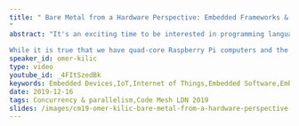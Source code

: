 ```yaml
---
title: " Bare Metal from a Hardware Perspective: Embedded Frameworks & Build Systems
"
abstract: "It's an exciting time to be interested in programming languages as the abundance of computing power, even in the smallest devices around us, makes almost every language a viable choice for implementation. Almost. 
 
While it is true that we have quad-core Raspberry Pi computers and the term "bare metal" gets thrown around a lot, the reality of chips and architectures used in commercial embedded devices often create friction between the hardware and software world."
speaker_id: omer-kilic
type: video
youtube_id: _4FItSzedBk
keywords: Embedded Devices,IoT,Internet of Things,Embedded Software,Embedded Frameworks,Omer Kilic,Code Mesh LDN
date: 2019-12-16
tags: Concurrency & parallelism,Code Mesh LDN 2019
slides: /images/cm19-omer-kilic-bare-metal-from-a-hardware-perspective-compressed.pdf
---
```


